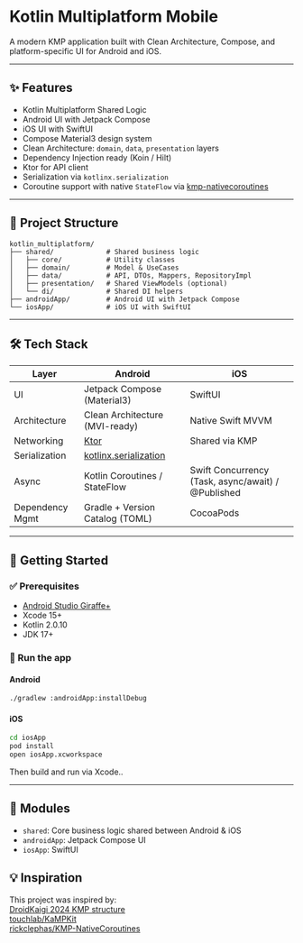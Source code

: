 # Kotlin Multiplatform Mobile

A modern KMP application built with Clean Architecture, Compose, and platform-specific UI for Android and iOS.

---

## ✨ Features

- Kotlin Multiplatform Shared Logic
- Android UI with Jetpack Compose
- iOS UI with SwiftUI
- Compose Material3 design system
- Clean Architecture: `domain`, `data`, `presentation` layers
- Dependency Injection ready (Koin / Hilt)
- Ktor for API client
- Serialization via `kotlinx.serialization`
- Coroutine support with native `StateFlow` via [kmp-nativecoroutines](https://github.com/rickclephas/KMP-NativeCoroutines)

---

## 📁 Project Structure

```text
kotlin_multiplatform/
├── shared/             # Shared business logic
│   ├── core/           # Utility classes
│   ├── domain/         # Model & UseCases
│   ├── data/           # API, DTOs, Mappers, RepositoryImpl
│   ├── presentation/   # Shared ViewModels (optional)
│   └── di/             # Shared DI helpers
├── androidApp/         # Android UI with Jetpack Compose
└── iosApp/             # iOS UI with SwiftUI
```
---

## 🛠️ Tech Stack

| Layer            | Android                         | iOS                          |
|------------------|----------------------------------|-------------------------------|
| UI               | Jetpack Compose (Material3)     | SwiftUI                      |
| Architecture     | Clean Architecture (MVI-ready)  | Native Swift MVVM            |
| Networking       | [Ktor](https://ktor.io/)        | Shared via KMP               |
| Serialization    | [kotlinx.serialization](https://github.com/Kotlin/kotlinx.serialization) |
| Async            | Kotlin Coroutines / StateFlow   | Swift Concurrency (Task, async/await) / @Published    |
| Dependency Mgmt  | Gradle + Version Catalog (TOML) | CocoaPods                    |

---

## 🚀 Getting Started

### ✅ Prerequisites

- [Android Studio Giraffe+](https://developer.android.com/studio)
- Xcode 15+
- Kotlin 2.0.10
- JDK 17+

### 🧪 Run the app

#### Android

```bash
./gradlew :androidApp:installDebug
```

#### iOS

```bash
cd iosApp
pod install
open iosApp.xcworkspace
```
Then build and run via Xcode..

---

## 🧩 Modules
- `shared`: Core business logic shared between Android & iOS
- `androidApp`: Jetpack Compose UI
- `iosApp`: SwiftUI

## 💡 Inspiration
This project was inspired by:  
[DroidKaigi 2024 KMP structure](https://github.com/DroidKaigi/conference-app-2024)  
[touchlab/KaMPKit](https://github.com/touchlab/KaMPKit)  
[rickclephas/KMP-NativeCoroutines](https://github.com/rickclephas/KMP-NativeCoroutines)
